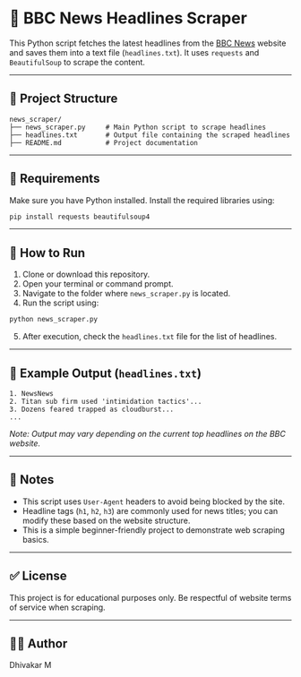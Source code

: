 # 📰 BBC News Headlines Scraper

This Python script fetches the latest headlines from the [BBC News](https://www.bbc.com/news) website and saves them into a text file (`headlines.txt`). It uses `requests` and `BeautifulSoup` to scrape the content.

---

## 📁 Project Structure

```
news_scraper/
├── news_scraper.py     # Main Python script to scrape headlines
├── headlines.txt       # Output file containing the scraped headlines
├── README.md           # Project documentation
```

---

## 🔧 Requirements

Make sure you have Python installed. Install the required libraries using:

```bash
pip install requests beautifulsoup4
```

---

## 🚀 How to Run

1. Clone or download this repository.
2. Open your terminal or command prompt.
3. Navigate to the folder where `news_scraper.py` is located.
4. Run the script using:

```bash
python news_scraper.py
```

5. After execution, check the `headlines.txt` file for the list of headlines.

---

## 📄 Example Output (`headlines.txt`)

```
1. NewsNews
2. Titan sub firm used 'intimidation tactics'...
3. Dozens feared trapped as cloudburst...
...
```

*Note: Output may vary depending on the current top headlines on the BBC website.*

---

## 📌 Notes

- This script uses `User-Agent` headers to avoid being blocked by the site.
- Headline tags (`h1`, `h2`, `h3`) are commonly used for news titles; you can modify these based on the website structure.
- This is a simple beginner-friendly project to demonstrate web scraping basics.

---

## ✅ License

This project is for educational purposes only. Be respectful of website terms of service when scraping.

---

## 👨‍💻 Author

Dhivakar M